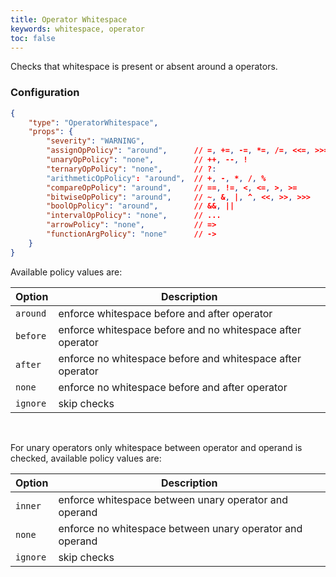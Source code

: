 ```yaml
---
title: Operator Whitespace
keywords: whitespace, operator
toc: false
---
```


Checks that whitespace is present or absent around a operators.

### Configuration

```json
{
	"type": "OperatorWhitespace",
	"props": {
		"severity": "WARNING",
		"assignOpPolicy": "around",      // =, +=, -=, *=, /=, <<=, >>=, >>>=, &=, |=, ^=
		"unaryOpPolicy": "none",         // ++, --, !
		"ternaryOpPolicy": "none",       // ?:
		"arithmeticOpPolicy": "around",  // +, -, *, /, %
		"compareOpPolicy": "around",     // ==, !=, <, <=, >, >=
		"bitwiseOpPolicy": "around",     // ~, &, |, ^, <<, >>, >>>
		"boolOpPolicy": "around",        // &&, ||
		"intervalOpPolicy": "none",      // ...
		"arrowPolicy": "none",           // =>
		"functionArgPolicy": "none"      // ->
	}
}
```

Available policy values are:

| Option     | Description |
| --------- | ----------- |
| `around`  | enforce whitespace before and after operator |
| `before`  | enforce whitespace before and no whitespace after operator |
| `after`   | enforce no whitespace before and whitespace after operator |
| `none`    | enforce no whitespace before and after operator |
| `ignore`  | skip checks |

<br>

For unary operators only whitespace between operator and operand is checked, available policy values are:

| Option     | Description |
| --------- | ----------- |
| `inner`   | enforce whitespace between unary operator and operand |
| `none`    | enforce no whitespace between unary operator and operand |
| `ignore`  | skip checks |

